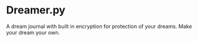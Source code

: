 # Dreamer.py
A dream journal with built in encryption for protection of your dreams. Make your dream your own.
